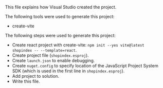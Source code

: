 This file explains how Visual Studio created the project.

The following tools were used to generate this project:
- create-vite

The following steps were used to generate this project:
- Create react project with create-vite: `npm init --yes vite@latest shopindex -- --template=react`.
- Create project file (`shopindex.esproj`).
- Create `launch.json` to enable debugging.
- Create `nuget.config` to specify location of the JavaScript Project System SDK (which is used in the first line in `shopindex.esproj`).
- Add project to solution.
- Write this file.
